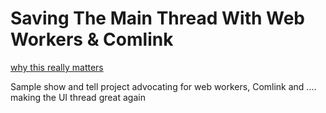 # Saving The Main Thread With Web Workers & Comlink
[why this really matters](https://www.youtube.com/watch?v=7Rrv9qFMWNM&t=255s)

Sample show and tell project advocating for web workers, Comlink and .... making the UI thread great again
